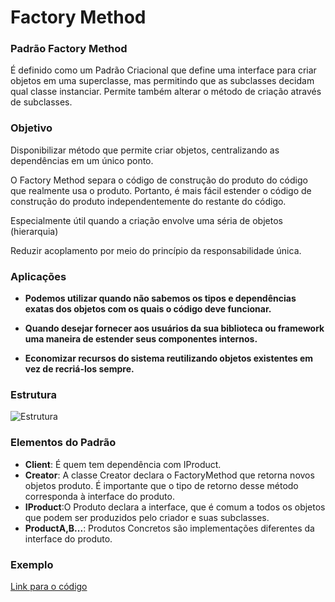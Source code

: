 # Factory Method

### Padrão Factory Method

É definido como um Padrão Criacional que define uma interface para criar objetos em uma superclasse, mas permitindo que as subclasses decidam qual classe instanciar. Permite também alterar o método de criação através de subclasses.

### Objetivo

 Disponibilizar método que permite criar objetos, centralizando as dependências em um único ponto.
 
  O Factory Method separa o código de construção do produto do código que realmente usa o produto. Portanto, é mais fácil estender o código de construção do produto independentemente do restante do código.
 
 Especialmente útil quando a criação envolve uma séria de objetos (hierarquia)
 
 Reduzir acoplamento por meio do princípio da responsabilidade única.
 
 ### Aplicações

- **Podemos utilizar quando não sabemos os tipos e dependências exatas dos objetos com os quais o código deve funcionar.**

- **Quando desejar fornecer aos usuários da sua biblioteca ou framework uma maneira de estender seus componentes internos.**

- **Economizar recursos do sistema reutilizando objetos existentes em vez de recriá-los sempre.**


### Estrutura
![Estrutura](https://arquivo.devmedia.com.br/artigos/Higor_Medeiros/padraofactory/image001.jpg)

### Elementos do Padrão

- **Client**: É quem tem dependência com IProduct.  
- **Creator**: A classe Creator declara o FactoryMethod que retorna novos objetos produto. É importante que o tipo de retorno desse método corresponda à interface do produto.  
- **IProduct**:O Produto declara a interface, que é comum a todos os objetos que podem ser produzidos pelo criador e suas subclasses.  
- **ProductA,B...**: Produtos Concretos são implementações diferentes da interface do produto.  

### Exemplo
[Link para o código]()

